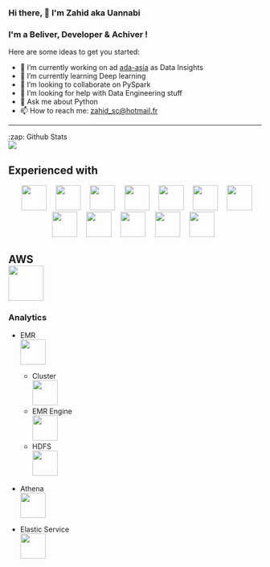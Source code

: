 ### Hi there, 👋  I'm Zahid aka Uannabi


<!-- **uannabi/uannabi** is a ✨ _special_ ✨ repository because its `README.md` (this file) appears on your GitHub profile. -->

### I'm a Beliver, Developer & Achiver !


Here are some ideas to get you started:

- 🔭 I’m currently working on ad [ada-asia](https://ada-asia.com/) as Data Insights
- 🌱 I’m currently learning Deep learning
- 👯 I’m looking to collaborate on PySpark
- 🤔 I’m looking for help with Data Engineering stuff
- 💬 Ask me about Python
- 📫 How to reach me: [zahid_sc@hotmail.fr](zahid_sc@hotmail.fr)
<!-- - 😄 Pronouns: ...
- ⚡ Fun fact: ... -->
<hr>

<p align="center">
<summary>:zap: Github Stats</summary>

<img src="https://github-readme-stats.codestackr.vercel.app/api?username=uannabi&show_icons=true" />
</p>

## Experienced with 
<p align="center" >
<code> <img height="50" src="https://github.com/uannabi/-/blob/master/resource/python-icon.svg"> </code>
<code> <img height="50" src="https://github.com/uannabi/-/blob/master/resource/dj.svg"> </code>
<code> <img height="50" src="https://github.com/uannabi/-/blob/master/resource/jp.svg"> </code>
<code> <img height="50" src="https://github.com/uannabi/-/blob/master/resource/scala.svg"> </code>
<code> <img height="50" src="https://github.com/uannabi/-/blob/master/resource/plot_ly-ar21.svg"> </code>
<code> <img height="50" src="https://github.com/uannabi/-/blob/master/resource/databricks.svg"> </code>
<code> <img height="50" src="https://github.com/uannabi/-/blob/master/resource/metabase.svg"> </code>
<code> <img height="50" src="https://github.com/uannabi/-/blob/master/resource/apple_xcode.svg"> </code>
<code> <img height="50" src="https://github.com/uannabi/-/blob/master/resource/docker-ar21.svg"> </code>
<code> <img height="50" src="https://github.com/uannabi/-/blob/master/resource/git.svg"> </code>
<code> <img height="50" src="https://github.com/uannabi/-/blob/master/resource/jenkins.svg"> </code>
<code> <img height="50" src="https://github.com/uannabi/-/blob/master/resource/linux-ar21.svg"> </code>
</p>

## AWS <code> <img height="70" src="https://github.com/uannabi/-/blob/master/resource/amazon_aws-ar21.svg"> </code>

### Analytics
- EMR <code> <img height="50" src="https://github.com/uannabi/-/blob/master/resource/aws/analytics/emr.png"> </code>
    - Cluster <code> <img height="50" src="https://github.com/uannabi/-/blob/master/resource/aws/analytics/cluster.png"> </code>
    - EMR Engine <code> <img height="50" src="https://github.com/uannabi/-/blob/master/resource/aws/analytics/emrEngine.png"> </code>
    - HDFS <code> <img height="50" src="https://github.com/uannabi/-/blob/master/resource/aws/analytics/hdfspng.png"> </code>
    
- Athena <code> <img height="50" src="https://github.com/uannabi/-/blob/master/resource/aws/analytics/amazonathena.png"> </code>
- Elastic Service <code> <img height="50" src="https://github.com/uannabi/-/blob/master/resource/aws/analytics/amazonElasticService.pn.png"> </code>
     
